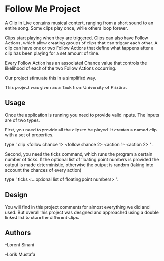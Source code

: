 # Follow Me Project

A Clip in Live contains musical content, ranging from a short sound to an entire song. Some clips play once, while others loop forever.

Clips start playing when they are triggered. Clips can also have Follow Actions, which allow creating groups of clips that can trigger each other.
A clip can have one or two Follow Actions that define what happens after a clip has been playing for a set amount of time.

Every Follow Action has an associated Chance value that controls the likelihood of each of the two Follow Actions occurring.

Our project stimulate this in a simplified way.

This project was given as a Task from University of Pristina.


## Usage

Once the application is running you need to provide valid inputs. The inputs are of two types.

First, you need to provide all the clips to be played. It creates a named clip with a set of properties.

type ' clip <name> <ticks to play> <follow chance 1> <follow chance 2> <action 1> <action 2> ' .
 
Second, you need the ticks command, which runs the program a certain number of ticks.
If the optional list of floating point numbers is provided the output is made deterministic, otherwise the output is random (taking into account the chances of every action)

type ' ticks <ticks to play> <...optional list of floating point numbers> '.

## Design

You will find in this project comments for almost everything we did and used.
But overall this project was designed and approached using a double linked list to store the different clips.

## Authors

-Lorent Sinani

-Lorik Mustafa
